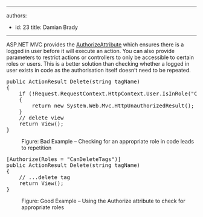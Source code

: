 

---
authors:
  - id: 23
    title: Damian Brady
---




<span class='intro'> <p>ASP.NET MVC provides the <a href="http&#58;//www.google.com.au/url?sa=t&amp;source=web&amp;cd=1&amp;ved=0CBQQFjAA&amp;url=http&#58;//msdn.microsoft.com/en-us/library/system.web.mvc.authorizeattribute.aspx&amp;ei=1ZBrTN2_LMjIcbOgpVU&amp;usg=AFQjCNEHsdmOFBGQVLASZUrcBHMvch4x-g" target="_blank">AuthorizeAttribute</a> which ensures there is a logged in user before it will execute an action. You can also provide parameters to restrict actions or controllers to only be accessible to certain roles or users. This is a better solution than checking whether a logged in user exists in code as the authorisation itself doesn’t need to be repeated.</p> </span>

<dl class="badImage"><dt><div class="greyBox"><pre>public ActionResult Delete(string tagName)
&#123;
    if (!Request.RequestContext.HttpContext.User.IsInRole(&quot;CanDeleteTags&quot;))
    &#123;
        return new System.Web.Mvc.HttpUnauthorizedResult();
    &#125;
    // delete view
    return View();
&#125;
</pre></div></dt><dd>Figure&#58; Bad Example – Checking for an appropriate role in code leads to repetition </dd></dl><dl class="goodImage"><dt><div class="greyBox"><pre>[Authorize(Roles = &quot;CanDeleteTags&quot;)]
public ActionResult Delete(string tagName)
&#123;
    // ...delete tag
    return View();
&#125;
</pre></div></dt><dd>Figure&#58; Good Example – Using the Authorize attribute to check for appropriate roles</dd></dl>


